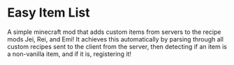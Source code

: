 # Easy Item List
A simple minecraft mod that adds custom items from servers to the recipe mods Jei, Rei, and Emi!
It achieves this automatically by parsing through all custom recipes sent to the client from the server, then detecting if an item is a non-vanilla item, and if it is, registering it!